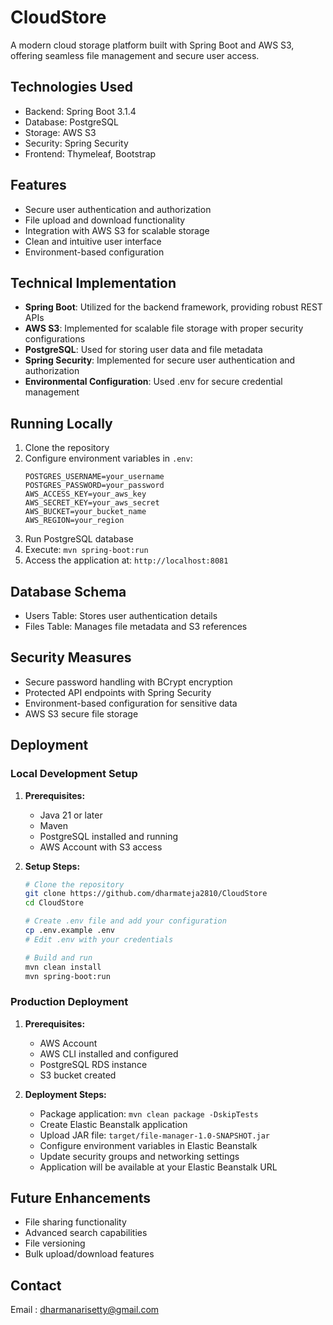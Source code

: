 # CloudStore

A modern cloud storage platform built with Spring Boot and AWS S3, offering seamless file management and secure user access.

## Technologies Used

- Backend: Spring Boot 3.1.4
- Database: PostgreSQL
- Storage: AWS S3
- Security: Spring Security
- Frontend: Thymeleaf, Bootstrap

## Features

- Secure user authentication and authorization
- File upload and download functionality
- Integration with AWS S3 for scalable storage
- Clean and intuitive user interface
- Environment-based configuration

## Technical Implementation

- **Spring Boot**: Utilized for the backend framework, providing robust REST APIs
- **AWS S3**: Implemented for scalable file storage with proper security configurations
- **PostgreSQL**: Used for storing user data and file metadata
- **Spring Security**: Implemented for secure user authentication and authorization
- **Environmental Configuration**: Used .env for secure credential management

## Running Locally

1. Clone the repository
2. Configure environment variables in `.env`:
   ```properties
   POSTGRES_USERNAME=your_username
   POSTGRES_PASSWORD=your_password
   AWS_ACCESS_KEY=your_aws_key
   AWS_SECRET_KEY=your_aws_secret
   AWS_BUCKET=your_bucket_name
   AWS_REGION=your_region
   ```
3. Run PostgreSQL database
4. Execute: `mvn spring-boot:run`
5. Access the application at: `http://localhost:8081`

## Database Schema

- Users Table: Stores user authentication details
- Files Table: Manages file metadata and S3 references

## Security Measures

- Secure password handling with BCrypt encryption
- Protected API endpoints with Spring Security
- Environment-based configuration for sensitive data
- AWS S3 secure file storage

## Deployment

### Local Development Setup

1. **Prerequisites:**
   - Java 21 or later
   - Maven
   - PostgreSQL installed and running
   - AWS Account with S3 access

2. **Setup Steps:**
   ```bash
   # Clone the repository
   git clone https://github.com/dharmateja2810/CloudStore
   cd CloudStore

   # Create .env file and add your configuration
   cp .env.example .env
   # Edit .env with your credentials

   # Build and run
   mvn clean install
   mvn spring-boot:run
   ```

### Production Deployment

1. **Prerequisites:**
   - AWS Account
   - AWS CLI installed and configured
   - PostgreSQL RDS instance
   - S3 bucket created

2. **Deployment Steps:**
   - Package application: `mvn clean package -DskipTests`
   - Create Elastic Beanstalk application
   - Upload JAR file: `target/file-manager-1.0-SNAPSHOT.jar`
   - Configure environment variables in Elastic Beanstalk
   - Update security groups and networking settings
   - Application will be available at your Elastic Beanstalk URL

## Future Enhancements

- File sharing functionality
- Advanced search capabilities
- File versioning
- Bulk upload/download features

## Contact

Email : dharmanarisetty@gmail.com
